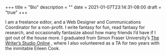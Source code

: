 +++
title = "Bio"
description = ""
date = 2021-01-07T23:14:31-08:00
draft = "true"
+++

I am a freelance editor, and a Web Designer and Communications Coordinator for
a non-profit. I write fantasy for fun, read fantasy for research, and
occasionally fantasize about how many friends I’d have if I got out of the
house more. I graduated from Simon Fraser University’s [The Writer’s Studio
Online](https://www.sfu.ca/continuing-studies/programs/the-writers-studio-creative-writing-certificate/why-this-program.html)
, where I also volunteered as a TA for two years with the inimitable Eileen
Cook.

